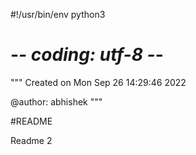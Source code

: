 #!/usr/bin/env python3
# -*- coding: utf-8 -*-
"""
Created on Mon Sep 26 14:29:46 2022

@author: abhishek
"""

#README

Readme 2